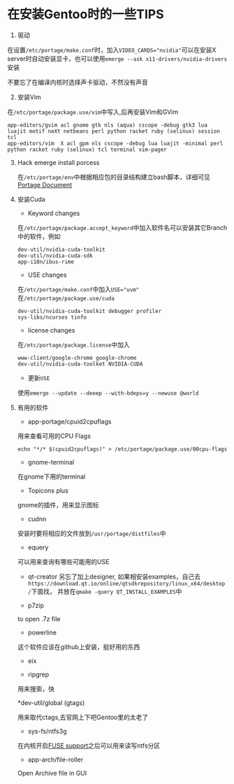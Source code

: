 # 在安装Gentoo时的一些TIPS

1. 驱动 

在设置`/etc/portage/make.conf`时，加入`VIDEO_CARDS="nvidia"`可以在安装X server时自动安装显卡，也可以使用`emerge --ask x11-drivers/nvidia-drivers`安装

不要忘了在编译内核时选择声卡驱动，不然没有声音

2. 安装Vim

在`/etc/portage/package.use/vim`中写入,后再安装Vim和GVim
```
app-editors/gvim acl gnome gtk nls (aqua) cscope -debug gtk3 lua luajit motif neXt netbeans perl python racket ruby (selinux) session tcl
app-editors/vim  X acl gpm nls cscope -debug lua luajit -minimal perl python racket ruby (selinux) tcl terminal vim-pager
```

3. Hack emerge install porcess

    在`/etc/portage/env`中根据相应包的目录结构建立bash脚本，详细可见[Portage Document](https://dev.gentoo.org/~zmedico/portage/doc/)


4. 安装Cuda

    * Keyword changes
    
    在`/etc/portage/package.accept_keyword`中加入软件名可以安装其它Branch中的软件，例如
    ```
    dev-util/nvidia-cuda-toolkit
    dev-util/nvidia-cuda-sdk
    app-i18n/ibus-rime
    ```

    * USE changes

    在`/etc/portage/make.conf`中加入`USE="uvm"`
    在`/etc/portage/package.use/cuda`
    ```
    dev-util/nvidia-cuda-toolkit debugger profiler
    sys-libs/ncurses tinfo
    
    ```

    *  license changes

    在`/etc/portage/package.license`中加入
    ```
    www-client/google-chrome google-chrome
    dev-util/nvidia-cuda-toolket NVIDIA-CUDA
    ```

    * 更新`USE`

    使用`emerge --update --deeep --with-bdeps=y --newuse @world`

4. 有用的软件

    * app-portage/cpuid2cpuflags

    用来查看可用的CPU Flags
    ```
    echo "*/* $(cpuid2cpuflags)" > /etc/portage/package.use/00cpu-flags
    ```

    * gnome-terminal

    在gnome下用的terminal

    * Topicons plus

    gnome的插件，用来显示图标

    * cudnn

    安装时要将相应的文件放到`/usr/portage/distfiles`中

    * equery

    可以用来查询有哪些可能用的USE

    * qt-creator
    另忘了加上designer, 如果相安装examples，自己去`https://download.qt.io/online/qtsdkrepository/linux_x64/desktop/`下面找，
    并放在`qmake -query QT_INSTALL_EXAMPLES`中

    * p7zip

    to open .7z file

    * powerline

    这个软件应该在github上安装，挺好用的东西

    * eix

    * ripgrep

    用来搜索，快

    *dev-util/global (gtags)

    用来取代ctags,去官网上下吧Gentoo里的太老了

    * sys-fs/ntfs3g

    在内核开启[FUSE support](https://wiki.gentoo.org/wiki/NTFS#FUSE_support_.28NTFS-3G.29)之后可以用来读写ntfs分区

    * app-arch/file-roller

    Open Archive file in GUI
